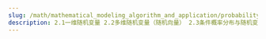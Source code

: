 ```yaml
---
slug: /math/mathematical_modeling_algorithm_and_application/probability_distributions
description: 2.1一维随机变量 2.2多维随机变量（随机向量） 2.3条件概率分布与随机变量的独立性 2.4随机变量的函数的概率分布 习题
---
```

